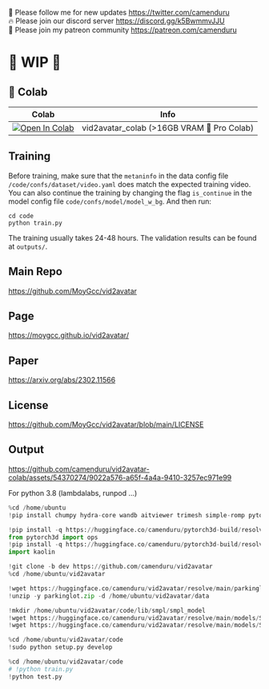 🐣 Please follow me for new updates https://twitter.com/camenduru <br />
🔥 Please join our discord server https://discord.gg/k5BwmmvJJU <br />
🥳 Please join my patreon community https://patreon.com/camenduru <br />

# 🚦 WIP 🚦

## 🦒 Colab

| Colab | Info
| --- | --- |
[![Open In Colab](https://colab.research.google.com/assets/colab-badge.svg)](https://colab.research.google.com/github/camenduru/vid2avatar-colab/blob/main/vid2avatar_colab.ipynb) | vid2avatar_colab (>16GB VRAM 🦒 Pro Colab)

## Training
Before training, make sure that the `metaninfo` in the data config file `/code/confs/dataset/video.yaml` does match the expected training video. You can also continue the training by changing the flag `is_continue` in the model config file `code/confs/model/model_w_bg`. And then run:
```
cd code
python train.py
```
The training usually takes 24-48 hours. The validation results can be found at `outputs/`.

## Main Repo
https://github.com/MoyGcc/vid2avatar

## Page
https://moygcc.github.io/vid2avatar/

## Paper
https://arxiv.org/abs/2302.11566

## License
https://github.com/MoyGcc/vid2avatar/blob/main/LICENSE

## Output
https://github.com/camenduru/vid2avatar-colab/assets/54370274/9022a576-a65f-4a4a-9410-3257ec971e99

For python 3.8 (lambdalabs, runpod ...)
```py
%cd /home/ubuntu
!pip install chumpy hydra-core wandb aitviewer trimesh simple-romp pytorch-lightning==1.6.5 #1.8.6

!pip install -q https://huggingface.co/camenduru/pytorch3d-build/resolve/main/pytorch3d-0.7.4-cp38-cp38-linux_x86_64.whl
from pytorch3d import ops
!pip install -q https://huggingface.co/camenduru/pytorch3d-build/resolve/main/kaolin-0.14.0a0-cp38-cp38-linux_x86_64.whl
import kaolin

!git clone -b dev https://github.com/camenduru/vid2avatar
%cd /home/ubuntu/vid2avatar

!wget https://huggingface.co/camenduru/vid2avatar/resolve/main/parkinglot.zip
!unzip -y parkinglot.zip -d /home/ubuntu/vid2avatar/data

!mkdir /home/ubuntu/vid2avatar/code/lib/smpl/smpl_model
!wget https://huggingface.co/camenduru/vid2avatar/resolve/main/models/SMPL_FEMALE.pkl -O /home/ubuntu/vid2avatar/code/lib/smpl/smpl_model/SMPL_FEMALE.pkl
!wget https://huggingface.co/camenduru/vid2avatar/resolve/main/models/SMPL_MALE.pkl -O /home/ubuntu/vid2avatar/code/lib/smpl/smpl_model/SMPL_MALE.pkl

%cd /home/ubuntu/vid2avatar/code
!sudo python setup.py develop

%cd /home/ubuntu/vid2avatar/code
# !python train.py
!python test.py
```
